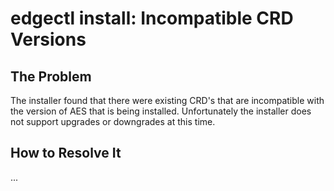 # edgectl install: Incompatible CRD Versions
 
## The Problem

The installer found that there were existing CRD's that are incompatible with 
the version of AES that is being installed.  Unfortunately the installer does not support
upgrades or downgrades at this time.

## How to Resolve It

...
